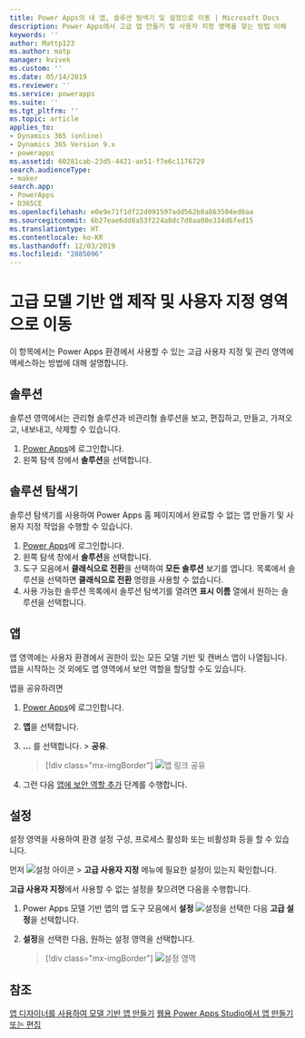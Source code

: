 ```yaml
---
title: Power Apps의 내 앱, 솔루션 탐색기 및 설정으로 이동 | Microsoft Docs
description: Power Apps에서 고급 앱 만들기 및 사용자 지정 영역을 찾는 방법 이해
keywords: ''
author: Mattp123
ms.author: matp
manager: kvivek
ms.custom: ''
ms.date: 05/14/2019
ms.reviewer: ''
ms.service: powerapps
ms.suite: ''
ms.tgt_pltfrm: ''
ms.topic: article
applies_to:
- Dynamics 365 (online)
- Dynamics 365 Version 9.x
- powerapps
ms.assetid: 60281cab-23d5-4421-ae51-f7e6c1176729
search.audienceType:
- maker
search.app:
- PowerApps
- D365CE
ms.openlocfilehash: e0e9e71f1df22d091597add562b8a863504ed0aa
ms.sourcegitcommit: 6b27eae6dd8a53f224a8dc7d0aa00e334d6fed15
ms.translationtype: HT
ms.contentlocale: ko-KR
ms.lasthandoff: 12/03/2019
ms.locfileid: "2885096"
---
```

# <a name="navigate-to-advanced-model-driven-app-making-and-customization-areas"></a>고급 모델 기반 앱 제작 및 사용자 지정 영역으로 이동

이 항목에서는 Power Apps 환경에서 사용할 수 있는 고급 사용자 지정 및 관리 영역에 액세스하는 방법에 대해 설명합니다.

## <a name="solutions"></a>솔루션
솔루션 영역에서는 관리형 솔루션과 비관리형 솔루션을 보고, 편집하고, 만들고, 가져오고, 내보내고, 삭제할 수 있습니다. 

1.  [Power Apps](https://make.powerapps.com/?utm_source=padocs&utm_medium=linkinadoc&utm_campaign=referralsfromdoc)에 로그인합니다.
2.  왼쪽 탐색 창에서 **솔루션**을 선택합니다. 

## <a name="solution-explorer"></a>솔루션 탐색기
솔루션 탐색기를 사용하여 Power Apps 홈 페이지에서 완료할 수 없는 앱 만들기 및 사용자 지정 작업을 수행할 수 있습니다.

1.  [Power Apps](https://make.powerapps.com/?utm_source=padocs&utm_medium=linkinadoc&utm_campaign=referralsfromdoc)에 로그인합니다. 
2.  왼쪽 탐색 창에서 **솔루션**을 선택합니다.  
3.  도구 모음에서 **클래식으로 전환**을 선택하여 **모든 솔루션** 보기를 엽니다. 
    목록에서 솔루션을 선택하면 **클래식으로 전환** 명령을 사용할 수 없습니다.
4.  사용 가능한 솔루션 목록에서 솔루션 탐색기를 열려면 **표시 이름** 열에서 원하는 솔루션을 선택합니다.

## <a name="apps"></a>앱
앱 영역에는 사용자 환경에서 권한이 있는 모든 모델 기반 및 캔버스 앱이 나열됩니다. 앱을 시작하는 것 외에도 앱 영역에서 보안 역할을 할당할 수도 있습니다. 

앱을 공유하려면
1.  [Power Apps](https://make.powerapps.com/?utm_source=padocs&utm_medium=linkinadoc&utm_campaign=referralsfromdoc)에 로그인합니다.

2.  **앱**을 선택합니다.
 
3.  **…** 를 선택합니다. > **공유**. 

    > [!div class="mx-imgBorder"] 
    > ![앱 링크 공유](media/share-link.png) 

4. 그런 다음 [앱에 보안 역할 추가](https://docs.microsoft.com/powerapps/maker/model-driven-apps/share-model-driven-app#add-security-roles-to-the-app) 단계를 수행합니다.
 
## <a name="settings"></a>설정
설정 영역을 사용하여 환경 설정 구성, 프로세스 활성화 또는 비활성화 등을 할 수 있습니다. 

먼저 ![설정 아이콘](media/powerapps-gear.png)  > **고급 사용자 지정** 메뉴에 필요한 설정이 있는지 확인합니다.

**고급 사용자 지정**에서 사용할 수 없는 설정을 찾으려면 다음을 수행합니다.  
1.  Power Apps 모델 기반 앱의 앱 도구 모음에서 **설정** ![설정](../model-driven-apps/media/powerapps-gear.png)을 선택한 다음 **고급 설정**을 선택합니다. 
2.  **설정**을 선택한 다음, 원하는 설정 영역을 선택합니다.

    > [!div class="mx-imgBorder"] 
    > ![설정 영역](media/settings-areas.png) 

## <a name="see-also"></a>참조
[앱 디자이너를 사용하여 모델 기반 앱 만들기](create-edit-app.md)
[웹용 Power Apps Studio에서 앱 만들기 또는 편집](../canvas-apps/create-app-browser.md)
